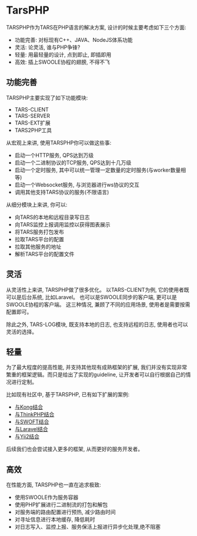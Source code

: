 # TarsPHP

TARSPHP作为TARS在PHP语言的解决方案, 设计的时候主要考虑如下三个方面:

* 功能完善: 对标现有C++、JAVA、NodeJS体系功能
* 灵活: 论灵活, 谁与PHP争锋?
* 轻量: 用最轻量的设计, 点到即止, 即插即用
* 高效: 插上SWOOLE协程的翅膀, 不得不飞

## 功能完善

TARSPHP主要实现了如下功能模块:

* TARS-CLIENT
* TARS-SERVER
* TARS-EXT扩展
* TARS2PHP工具

从宏观上来讲, 使用TARSPHP你可以做这些事:

* 启动一个HTTP服务, QPS达到万级
* 启动一个二进制协议的TCP服务, QPS达到十几万级
* 启动一个定时服务, 其中可以统一管理一定数量的定时服务\(与worker数量相等\)
* 启动一个Websocket服务, 与浏览器进行ws协议的交互
* 调用其他支持TARS协议的服务\(不限语言\)

从细分模块上来讲, 你可以:

* 向TARS的本地和远程目录写日志
* 向TARS监控上报调用监控以获得图表展示
* 将TARS服务打包发布
* 拉取TARS平台的配置
* 拉取其他服务的地址
* 解析TARS平台的配置文件

## 灵活

从灵活性上来讲, TARSPHP做了很多优化。 以TARS-CLIENT为例, 它的使用者既可以是后台系统, 比如Laravel。 也可以是SWOOLE同步的客户端, 更可以是SWOOLE协程的客户端。 这三种情况, 兼顾了不同的应用场景, 使用者是需要按需配置即可。

除此之外, TARS-LOG模块, 既支持本地的日志, 也支持远程的日志, 使用者也可以灵活的选择。

## 轻量

为了最大程度的提高性能, 并支持其他现有成熟框架的扩展, 我们并没有实现非常繁重的框架逻辑。而只是给出了实现的guideline, 让开发者可以自行根据自己的情况进行定制。

比如现有社区中, 基于TARSPHP, 已有如下扩展的案例:

* [与Kong结合](https://tangramor.gitlab.io/tars-docker-guide/3.TARS-PHP-HTTP服务端与客户端开发/)
* [与ThinkPHP结合](yu-thinkphp-jie-he-shi-yong.md)
* [与SWOFT结合](yu-swoft-jie-he-shi-yong.md)
* [与Laravel结合](yu-laravel-jie-he-shi-yong.md)
* [与Yii2结合](yu-yii2-jie-he-shi-yong.md)

后续我们也会尝试接入更多的框架, 从而更好的服务开发者。

## 高效

在性能方面, TARSPHP也一直在追求极致:

* 使用SWOOLE作为服务容器
* 使用PHP扩展进行二进制流的打包和解包
* 对服务端的路由配置进行预热, 减少路由时间
* 对寻址信息进行本地缓存, 降低耗时
* 对日志写入、监控上报、服务保活上报进行异步化处理,绝不阻塞

